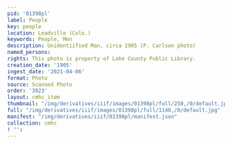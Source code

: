 ```yaml
---
pid: '01398pl'
label: People
key: people
location: Leadville (Colo.)
keywords: People, Men
description: Unidentiified Man, circa 1905 (P. Carlson photo)
named_persons: 
rights: This photo is property of Lake County Public Library.
creation_date: '1905'
ingest_date: '2021-04-06'
format: Photo
source: Scanned Photo
order: '3923'
layout: cmhc_item
thumbnail: "/img/derivatives/iiif/images/01398pl/full/250,/0/default.jpg"
full: "/img/derivatives/iiif/images/01398pl/full/1140,/0/default.jpg"
manifest: "/img/derivatives/iiif/01398pl/manifest.json"
collection: cmhc
! '': 
---
```


